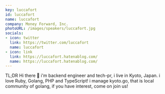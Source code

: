 ```yaml
---
key: luccafort
id: luccafort
name: luccafort
company: Money Forward, Inc.
photoURL: /images/speakers/luccafort.jpg
socials:
- icon: twitter
  link: https://twitter.com/luccafort
  name: luccafort
- icon: link
  link: https://luccafort.hatenablog.com/
  name: https://luccafort.hatenablog.com/
---
```

TL;DR
Hi there 👋
i'm backend engineer and tech-pr, i live in Kyoto, Japan.
i love Ruby, Golang, PHP and TypeScript!
i manage kyoto.go, that is local community of golang, if you have interest, come on join us!